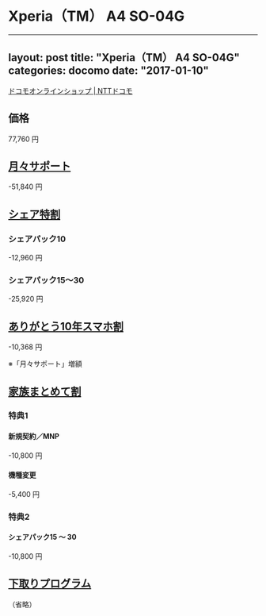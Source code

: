 Xperia（TM） A4 SO-04G
======================

---
layout: post
title: "Xperia（TM） A4 SO-04G"
categories: docomo
date: "2017-01-10"
---

[ドコモオンラインショップ | NTTドコモ](https://www.mydocomo.com/onlineshop/products/smart_phone/SO04G.html)

価格
----
77,760 円

[月々サポート]()
------------
-51,840 円

[シェア特割](https://www.mydocomo.com/onlineshop/campaign/campaign_detail.html?campaign_code=share_tokuwari)
----------
### シェアパック10
-12,960 円
### シェアパック15～30
-25,920 円

[ありがとう10年スマホ割](https://www.mydocomo.com/onlineshop/campaign/campaign_detail.html?campaign_code=arigato)
----------------------
-10,368 円

※「月々サポート」増額

[家族まとめて割](https://www.mydocomo.com/onlineshop/campaign/campaign_detail.html?campaign_code=family_matometewari)
--------------
### 特典1
#### 新規契約／MNP
-10,800 円
#### 機種変更
-5,400 円
### 特典2
#### シェアパック15 ～ 30
-10,800 円

[下取りプログラム](https://www.mydocomo.com/onlineshop/campaign/campaign_detail.html?campaign_code=shitadori)
----------------
（省略）
